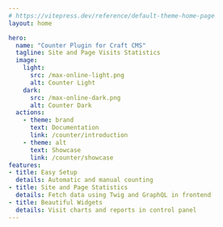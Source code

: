 ```yaml
---
# https://vitepress.dev/reference/default-theme-home-page
layout: home

hero:
  name: "Counter Plugin for Craft CMS"
  tagline: Site and Page Visits Statistics
  image:
    light:
      src: /max-online-light.png
      alt: Counter Light
    dark:
      src: /max-online-dark.png
      alt: Counter Dark
  actions:
    - theme: brand
      text: Documentation
      link: /counter/introduction
    - theme: alt
      text: Showcase
      link: /counter/showcase
features:
- title: Easy Setup
  details: Automatic and manual counting
- title: Site and Page Statistics
  details: Fetch data using Twig and GraphQL in frontend
- title: Beautiful Widgets
  details: Visit charts and reports in control panel
---
```

<script setup>
import HomeCounter from '../.vitepress/components/HomeCounter.vue'
</script>
<HomeCounter />